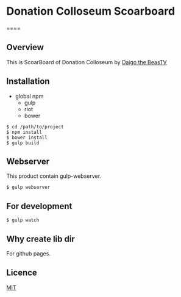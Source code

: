 # Donation Colloseum Scoarboard
====

## Overview
This is ScoarBoard of Donation Colloseum by [Daigo the BeasTV](https://www.twitch.tv/daigothebeastv)

## Installation

- global npm
  - gulp
  - riot
  - bower

``` 
$ cd /path/to/project
$ npm install
$ bower install
$ gulp build
```

## Webserver

This product contain gulp-webserver.

```
$ gulp webserver
```

## For development

```
$ gulp watch
```

## Why create lib dir

For github pages.

## Licence

[MIT](https://github.com/tcnksm/tool/blob/master/LICENCE)
